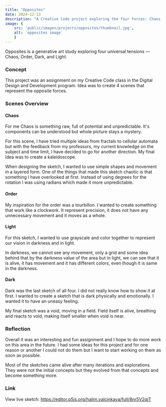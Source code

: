 ```yaml
---
title: "Opposites"
date: 2024-12-13
description: "A Creative Code project exploring the four forces: Chaos, Order, Dark, and Light."
image: {
    src: 'public/images/projects/opposites/thumbnail.jpg',
    alt: 'opposites image'
    }
---
```


Opposites is a generative art study exploring four universal tensions — Chaos, Order, Dark, and Light.

### Concept
This project was an assignment on my Creative Code class in the Digital Design and Development program. Idea was to create 4 scenes that represent the opposite forces. 

### Scenes Overview
#### Chaos

For me Chaos is something raw, full of potential and unpredictable. It's components can be understood but whole picture stays a mystery.

For this scene, I have tried multiple ideas from fractals to cellular automata but with the feedback from my professors, my current knowledge on the subject and time limit, I have decided to go for another direction. My final idea was to create a kaleidoscope.

When designing the sketch, I wanted to use simple shapes and movement in a layered form. One of the things that made this sketch chaotic is that something I have overlooked at first. Instead of using degrees for the rotation I was using radians which made it more unpredictable.

#### Order

My inspiration for the order was a tourbillon. I wanted to create something that work like a clockwork. It represent precision, it does not have any unnecessary movement and it moves as a whole.

#### Light

For this sketch, I wanted to use grayscale and color together to represent our vision in darkness and in light. 

In darkness, we cannot see any movement, only a grid and some idea behind that by the darkness value of the area but in light, we can see that it is alive, it has movement and it has different colors, even though it is same in the darkness.

#### Dark

Dark was the last sketch of all four. I did not really know how to show it at first. I wanted to create a sketch that is dark physically and emotionally. I wanted it to have an uneasy feeling.

My final sketch was a void, moving in a field. Field itself is alive, breathing and reacts to void, making itself smaller when void is near.

### Reflection

Overall it was an interesting and fun assignment and I hope to do more work on this area in the future. I had some ideas for this project and for one reason or another I could not do them but I want to start working on them as soon as possible.

Most of the sketches came alive after many iterations and explorations. They were not the initial concepts but they evolved from that concepts and become something more.

### Link

View live sketch: https://editor.p5js.org/halim.yalcinkaya/full/8nr5V2qjT